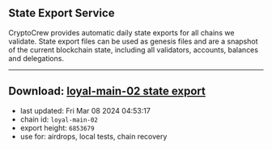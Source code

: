 ## State Export Service
CryptoCrew provides automatic daily state exports for all chains we validate. State export files can be used as genesis files and are a snapshot of the current blockchain state, including all validators, accounts, balances and delegations.

---
**Download: [loyal-main-02 state export](https://dl-eu2.ccvalidators.com/SERVICE/loyal/loyal-main-02_export_6853679.json)**
---

- last updated: Fri Mar 08 2024 04:53:17
- chain id: `loyal-main-02`
- export height: `6853679`
- use for: airdrops, local tests, chain recovery

